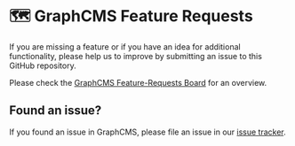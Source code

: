 # 🗺 GraphCMS Feature Requests

If you are missing a feature or if you have an idea for additional functionality, please help us to improve by submitting an issue to this GitHub repository.

Please check the [GraphCMS Feature-Requests Board](https://github.com/GraphCMS/Feature-Requests/projects/1) for an overview.

## Found an issue?

If you found an issue in GraphCMS, please file an issue in our [issue tracker](https://github.com/GraphCMS/issue-tracker).
